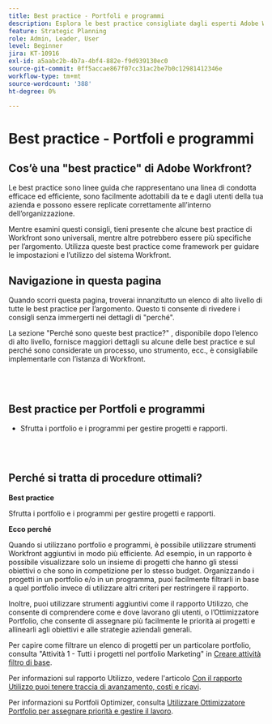 ```yaml
---
title: Best practice - Portfoli e programmi
description: Esplora le best practice consigliate dagli esperti Adobe Workfront in merito all’impostazione, alla gestione e all’utilizzo di portfolio e programmi.
feature: Strategic Planning
role: Admin, Leader, User
level: Beginner
jira: KT-10916
exl-id: a5aabc2b-4b7a-4bf4-882e-f9d939130ec0
source-git-commit: 0ff5accae867f07cc31ac2be7b0c12981412346e
workflow-type: tm+mt
source-wordcount: '388'
ht-degree: 0%

---
```


# Best practice - Portfoli e programmi

## Cos’è una &quot;best practice&quot; di Adobe Workfront?

Le best practice sono linee guida che rappresentano una linea di condotta efficace ed efficiente, sono facilmente adottabili da te e dagli utenti della tua azienda e possono essere replicate correttamente all’interno dell’organizzazione.

Mentre esamini questi consigli, tieni presente che alcune best practice di Workfront sono universali, mentre altre potrebbero essere più specifiche per l’argomento. Utilizza queste best practice come framework per guidare le impostazioni e l’utilizzo del sistema Workfront.

## Navigazione in questa pagina

Quando scorri questa pagina, troverai innanzitutto un elenco di alto livello di tutte le best practice per l’argomento. Questo ti consente di rivedere i consigli senza immergerti nei dettagli di &quot;perché&quot;.

La sezione &quot;Perché sono queste best practice?&quot; , disponibile dopo l’elenco di alto livello, fornisce maggiori dettagli su alcune delle best practice e sul perché sono considerate un processo, uno strumento, ecc., è consigliabile implementarle con l’istanza di Workfront.

</br>
</br>

## Best practice per Portfoli e programmi

* Sfrutta i portfolio e i programmi per gestire progetti e rapporti.

</br>
</br>

## Perché si tratta di procedure ottimali?

**Best practice**

Sfrutta i portfolio e i programmi per gestire progetti e rapporti.

**Ecco perché**

Quando si utilizzano portfolio e programmi, è possibile utilizzare strumenti Workfront aggiuntivi in modo più efficiente. Ad esempio, in un rapporto è possibile visualizzare solo un insieme di progetti che hanno gli stessi obiettivi o che sono in competizione per lo stesso budget. Organizzando i progetti in un portfolio e/o in un programma, puoi facilmente filtrarli in base a quel portfolio invece di utilizzare altri criteri per restringere il rapporto.

Inoltre, puoi utilizzare strumenti aggiuntivi come il rapporto Utilizzo, che consente di comprendere come e dove lavorano gli utenti, o l’Ottimizzatore Portfolio, che consente di assegnare più facilmente le priorità ai progetti e allinearli agli obiettivi e alle strategie aziendali generali.

Per capire come filtrare un elenco di progetti per un particolare portfolio, consulta &quot;Attività 1 - Tutti i progetti nel portfolio Marketing&quot; in [Creare attività filtro di base](https://experienceleague.adobe.com/docs/workfront-learn/tutorials-workfront/reporting/basic-reporting/create-a-basic-filter-activity.html).

Per informazioni sul rapporto Utilizzo, vedere l&#39;articolo [Con il rapporto Utilizzo puoi tenere traccia di avanzamento, costi e ricavi](https://experienceleague.adobe.com/docs/workfront/using/manage-resources/resource-utilization/view-utilization-information.html?lang=en#track-progress-cost-and-revenue-with-the-utilization-report).

Per informazioni su Portfoli Optimizer, consulta [Utilizzare Ottimizzatore Portfolio per assegnare priorità e gestire il lavoro](https://experienceleague.adobe.com/docs/workfront-learn/tutorials-workfront/manage-work/portfolios/prioritize-and-manage-work-with-portfolios.html).
